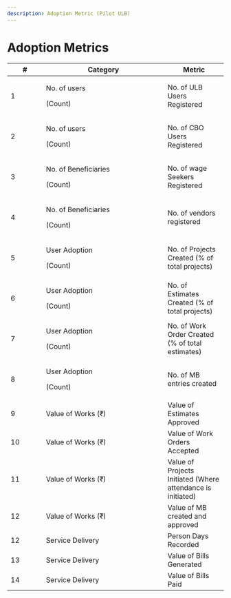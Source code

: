 ```yaml
---
description: Adoption Metric (Pilot ULB)
---
```


# Adoption Metrics

<table><thead><tr><th width="66.33333333333331">#</th><th width="267">Category</th><th>Metric </th></tr></thead><tbody><tr><td>1</td><td><p>No. of users</p><p>(Count) </p></td><td>No. of ULB Users Registered</td></tr><tr><td>2</td><td><p>No. of users</p><p>(Count) </p></td><td>No. of CBO Users Registered</td></tr><tr><td>3</td><td><p>No. of Beneficiaries</p><p>(Count)</p></td><td>No. of wage Seekers Registered</td></tr><tr><td>4</td><td><p>No. of Beneficiaries</p><p>(Count)</p></td><td>No. of vendors registered</td></tr><tr><td>5</td><td><p>User Adoption</p><p>(Count) </p></td><td>No. of Projects Created (% of total projects)</td></tr><tr><td>6</td><td><p>User Adoption</p><p>(Count) </p></td><td>No. of Estimates Created (% of total projects) </td></tr><tr><td>7</td><td><p>User Adoption</p><p>(Count) </p></td><td>No. of Work Order Created (% of total estimates)</td></tr><tr><td>8</td><td><p>User Adoption</p><p>(Count) </p></td><td>No. of MB entries created</td></tr><tr><td>9</td><td>Value of Works (₹)</td><td>Value of Estimates Approved</td></tr><tr><td>10</td><td>Value of Works (₹)</td><td>Value of Work Orders Accepted </td></tr><tr><td>11</td><td>Value of Works (₹)</td><td>Value of Projects Initiated (Where attendance is initiated)</td></tr><tr><td>12</td><td>Value of Works (₹)</td><td>Value of MB created and approved</td></tr><tr><td>12</td><td>Service Delivery</td><td>Person Days Recorded</td></tr><tr><td>13</td><td>Service Delivery</td><td>Value of Bills Generated</td></tr><tr><td>14</td><td>Service Delivery</td><td>Value of Bills Paid</td></tr></tbody></table>
